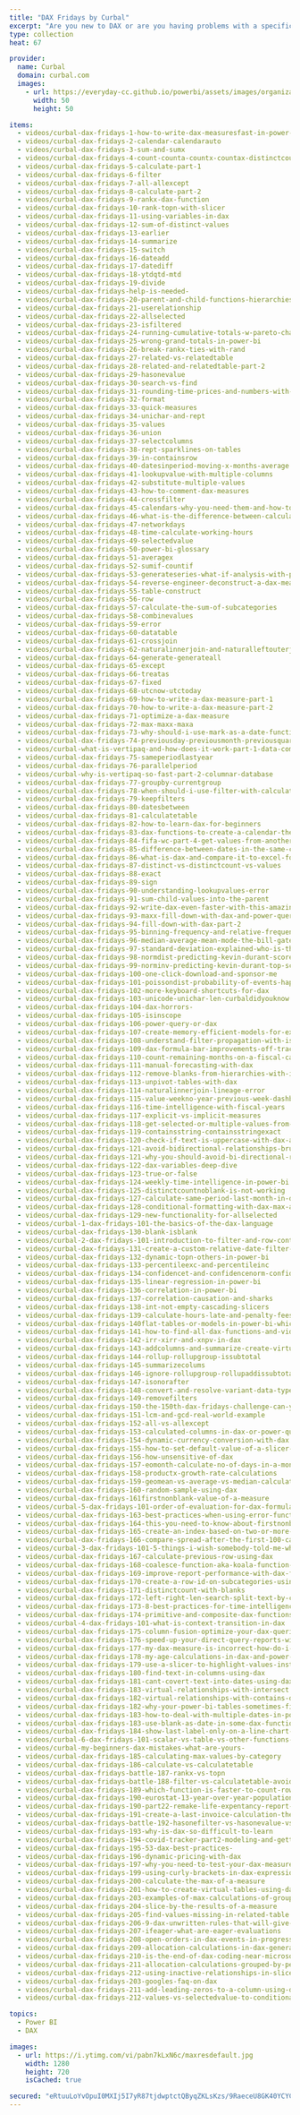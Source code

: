 ```yaml
---
title: "DAX Fridays by Curbal"
excerpt: "Are you new to DAX or are you having problems with a specific DAX function? In this playlist, I cover a new DAX function every friday, so you and I can learn DAX in depth."
type: collection
heat: 67

provider:
  name: Curbal
  domain: curbal.com
  images:
    - url: https://everyday-cc.github.io/powerbi/assets/images/organizations/curbal.com-50x50.jpg
      width: 50
      height: 50

items:
  - videos/curbal-dax-fridays-1-how-to-write-dax-measuresfast-in-power-bi
  - videos/curbal-dax-fridays-2-calendar-calendarauto
  - videos/curbal-dax-fridays-3-sum-and-sumx
  - videos/curbal-dax-fridays-4-count-counta-countx-countax-distinctcount-and-countrows-in-dax
  - videos/curbal-dax-fridays-5-calculate-part-1
  - videos/curbal-dax-fridays-6-filter
  - videos/curbal-dax-fridays-7-all-allexcept
  - videos/curbal-dax-fridays-8-calculate-part-2
  - videos/curbal-dax-fridays-9-rankx-dax-function
  - videos/curbal-dax-fridays-10-rank-topn-with-slicer
  - videos/curbal-dax-fridays-11-using-variables-in-dax
  - videos/curbal-dax-fridays-12-sum-of-distinct-values
  - videos/curbal-dax-fridays-13-earlier
  - videos/curbal-dax-fridays-14-summarize
  - videos/curbal-dax-fridays-15-switch
  - videos/curbal-dax-fridays-16-dateadd
  - videos/curbal-dax-fridays-17-datediff
  - videos/curbal-dax-fridays-18-ytdqtd-mtd
  - videos/curbal-dax-fridays-19-divide
  - videos/curbal-dax-fridays-help-is-needed-
  - videos/curbal-dax-fridays-20-parent-and-child-functions-hierarchies
  - videos/curbal-dax-fridays-21-userelationship
  - videos/curbal-dax-fridays-22-allselected
  - videos/curbal-dax-fridays-23-isfiltered
  - videos/curbal-dax-fridays-24-running-cumulative-totals-w-pareto-chart
  - videos/curbal-dax-fridays-25-wrong-grand-totals-in-power-bi
  - videos/curbal-dax-fridays-26-break-rankx-ties-with-rand
  - videos/curbal-dax-fridays-27-related-vs-relatedtable
  - videos/curbal-dax-fridays-28-related-and-relatedtable-part-2
  - videos/curbal-dax-fridays-29-hasonevalue
  - videos/curbal-dax-fridays-30-search-vs-find
  - videos/curbal-dax-fridays-31-rounding-time-prices-and-numbers-with-dax
  - videos/curbal-dax-fridays-32-format
  - videos/curbal-dax-fridays-33-quick-measures
  - videos/curbal-dax-fridays-34-unichar-and-rept
  - videos/curbal-dax-fridays-35-values
  - videos/curbal-dax-fridays-36-union
  - videos/curbal-dax-fridays-37-selectcolumns
  - videos/curbal-dax-fridays-38-rept-sparklines-on-tables
  - videos/curbal-dax-fridays-39-in-containsrow
  - videos/curbal-dax-fridays-40-datesinperiod-moving-x-months-average
  - videos/curbal-dax-fridays-41-lookupvalue-with-multiple-columns
  - videos/curbal-dax-fridays-42-substitute-multiple-values
  - videos/curbal-dax-fridays-43-how-to-comment-dax-measures
  - videos/curbal-dax-fridays-44-crossfilter
  - videos/curbal-dax-fridays-45-calendars-why-you-need-them-and-how-to-make-them
  - videos/curbal-dax-fridays-46-what-is-the-difference-between-calculated-column-and-measure-in-power-bi
  - videos/curbal-dax-fridays-47-networkdays
  - videos/curbal-dax-fridays-48-time-calculate-working-hours
  - videos/curbal-dax-fridays-49-selectedvalue
  - videos/curbal-dax-fridays-50-power-bi-glossary
  - videos/curbal-dax-fridays-51-averagex
  - videos/curbal-dax-fridays-52-sumif-countif
  - videos/curbal-dax-fridays-53-generateseries-what-if-analysis-with-power-bi
  - videos/curbal-dax-fridays-54-reverse-engineer-deconstruct-a-dax-measure
  - videos/curbal-dax-fridays-55-table-construct
  - videos/curbal-dax-fridays-56-row
  - videos/curbal-dax-fridays-57-calculate-the-sum-of-subcategories
  - videos/curbal-dax-fridays-58-combinevalues
  - videos/curbal-dax-fridays-59-error
  - videos/curbal-dax-fridays-60-datatable
  - videos/curbal-dax-fridays-61-crossjoin
  - videos/curbal-dax-fridays-62-naturalinnerjoin-and-naturalleftouterjoin
  - videos/curbal-dax-fridays-64-generate-generateall
  - videos/curbal-dax-fridays-65-except
  - videos/curbal-dax-fridays-66-treatas
  - videos/curbal-dax-fridays-67-fixed
  - videos/curbal-dax-fridays-68-utcnow-utctoday
  - videos/curbal-dax-fridays-69-how-to-write-a-dax-measure-part-1
  - videos/curbal-dax-fridays-70-how-to-write-a-dax-measure-part-2
  - videos/curbal-dax-fridays-71-optimize-a-dax-measure
  - videos/curbal-dax-fridays-72-max-maxx-maxa
  - videos/curbal-dax-fridays-73-why-should-i-use-mark-as-a-date-function
  - videos/curbal-dax-fridays-74-previousday-previousmonth-previousquarter-previousyear
  - videos/curbal-what-is-vertipaq-and-how-does-it-work-part-1-data-compression
  - videos/curbal-dax-fridays-75-sameperiodlastyear
  - videos/curbal-dax-fridays-76-parallelperiod
  - videos/curbal-why-is-vertipaq-so-fast-part-2-columnar-database
  - videos/curbal-dax-fridays-77-groupby-currentgroup
  - videos/curbal-dax-fridays-78-when-should-i-use-filter-with-calculate
  - videos/curbal-dax-fridays-79-keepfilters
  - videos/curbal-dax-fridays-80-datesbetween
  - videos/curbal-dax-fridays-81-calculatetable
  - videos/curbal-dax-fridays-82-how-to-learn-dax-for-beginners
  - videos/curbal-dax-fridays-83-dax-functions-to-create-a-calendar-the-easy-way-
  - videos/curbal-dax-fridays-84-fifa-wc-part-4-get-values-from-another-table-with-inactive-relationships
  - videos/curbal-dax-fridays-85-difference-between-dates-in-the-same-column
  - videos/curbal-dax-fridays-86-what-is-dax-and-compare-it-to-excel-formulas
  - videos/curbal-dax-fridays-87-distinct-vs-distinctcount-vs-values
  - videos/curbal-dax-fridays-88-exact
  - videos/curbal-dax-fridays-89-sign
  - videos/curbal-dax-fridays-90-understanding-lookupvalues-error
  - videos/curbal-dax-fridays-91-sum-child-values-into-the-parent
  - videos/curbal-dax-fridays-92-write-dax-even-faster-with-this-amazing-keyboard-shortcuts
  - videos/curbal-dax-fridays-93-maxx-fill-down-with-dax-and-power-query
  - videos/curbal-dax-fridays-94-fill-down-with-dax-part-2
  - videos/curbal-dax-fridays-95-binning-frequency-and-relative-frequency-data-profiler
  - videos/curbal-dax-fridays-96-median-average-mean-mode-the-bill-gates-effect
  - videos/curbal-dax-fridays-97-standard-deviation-explained-who-is-the-best-player-lebron-or-durant
  - videos/curbal-dax-fridays-98-normdist-predicting-kevin-durant-scores
  - videos/curbal-dax-fridays-99-norminv-predicting-kevin-durant-top-scores
  - videos/curbal-dax-fridays-100-one-click-download-and-sponsor-me
  - videos/curbal-dax-fridays-101-poissondist-probability-of-events-happening
  - videos/curbal-dax-fridays-102-more-keyboard-shortcuts-for-dax
  - videos/curbal-dax-fridays-103-unicode-unichar-len-curbaldidyouknow
  - videos/curbal-dax-fridays-104-dax-horrors-
  - videos/curbal-dax-fridays-105-isinscope
  - videos/curbal-dax-fridays-106-power-query-or-dax
  - videos/curbal-dax-fridays-107-create-memory-efficient-models-for-excel-or-power-bi
  - videos/curbal-dax-fridays-108-understand-filter-propagation-with-isfiltered-and-iscrossfiltered
  - videos/curbal-dax-fridays-109-dax-formula-bar-improvements-off-track-tip
  - videos/curbal-dax-fridays-110-count-remaining-months-on-a-fiscal-calendar
  - videos/curbal-dax-fridays-111-manual-forecasting-with-dax
  - videos/curbal-dax-fridays-112-remove-blanks-from-hierarchies-with-isinscope
  - videos/curbal-dax-fridays-113-unpivot-tables-with-dax
  - videos/curbal-dax-fridays-114-naturalinnerjoin-lineage-error
  - videos/curbal-dax-fridays-115-value-weekno-year-previous-week-dashboard-on-fiscal-calendar
  - videos/curbal-dax-fridays-116-time-intelligence-with-fiscal-years
  - videos/curbal-dax-fridays-117-explicit-vs-implicit-measures
  - videos/curbal-dax-fridays-118-get-selected-or-multiple-values-from-slicers-using-dax
  - videos/curbal-dax-fridays-119-containsstring-containsstringexact
  - videos/curbal-dax-fridays-120-check-if-text-is-uppercase-with-dax-and-power-query
  - videos/curbal-dax-fridays-121-avoid-bidirectional-relationships-brute-force-method
  - videos/curbal-dax-fridays-121-why-you-should-avoid-bi-directional-relationships
  - videos/curbal-dax-fridays-122-dax-variables-deep-dive
  - videos/curbal-dax-fridays-123-true-or-false
  - videos/curbal-dax-fridays-124-weekly-time-intelligence-in-power-bi
  - videos/curbal-dax-fridays-125-distinctcountnoblank-is-not-working
  - videos/curbal-dax-fridays-127-calculate-same-period-last-month-in-dax
  - videos/curbal-dax-fridays-128-conditional-formatting-with-dax-max-and-min-values-in-power-bi
  - videos/curbal-dax-fridays-129-new-functionality-for-allselected
  - videos/curbal-1-dax-fridays-101-the-basics-of-the-dax-language
  - videos/curbal-dax-fridays-130-blank-isblank
  - videos/curbal-2-dax-fridays-101-introduction-to-filter-and-row-context
  - videos/curbal-dax-fridays-131-create-a-custom-relative-date-filter-in-power-bi
  - videos/curbal-dax-fridays-132-dynamic-topn-others-in-power-bi
  - videos/curbal-dax-fridays-133-percentileexc-and-percentileinc
  - videos/curbal-dax-fridays-134-confidencet-and-confidencenorm-confidence-intervals-with-dax
  - videos/curbal-dax-fridays-135-linear-regression-in-power-bi
  - videos/curbal-dax-fridays-136-correlation-in-power-bi
  - videos/curbal-dax-fridays-137-correlation-causation-and-sharks
  - videos/curbal-dax-fridays-138-int-not-empty-cascading-slicers
  - videos/curbal-dax-fridays-139-calculate-hours-late-and-penalty-fees-with-quotient-mode-and-timevalue
  - videos/curbal-dax-fridays-140flat-tables-or-models-in-power-bi-which-one-should-i-choose-and-why
  - videos/curbal-dax-fridays-141-how-to-find-all-dax-functions-and-videos-quickly
  - videos/curbal-dax-fridays-142-irr-xirr-and-xnpv-in-dax
  - videos/curbal-dax-fridays-143-addcolumns-and-summarize-create-virtual-tables
  - videos/curbal-dax-fridays-144-rollup-rollupgroup-issubtotal
  - videos/curbal-dax-fridays-145-summarizecolums
  - videos/curbal-dax-fridays-146-ignore-rollupgroup-rollupaddissubtotals
  - videos/curbal-dax-fridays-147-isonorafter
  - videos/curbal-dax-fridays-148-convert-and-resolve-variant-data-type-error
  - videos/curbal-dax-fridays-149-removefilters
  - videos/curbal-dax-fridays-150-the-150th-dax-fridays-challenge-can-you-solve-it
  - videos/curbal-dax-fridays-151-lcm-and-gcd-real-world-example
  - videos/curbal-dax-fridays-152-all-vs-allexcept
  - videos/curbal-dax-fridays-153-calculated-columns-in-dax-or-power-query
  - videos/curbal-dax-fridays-154-dynamic-currency-conversion-with-dax
  - videos/curbal-dax-fridays-155-how-to-set-default-value-of-a-slicer-in-power-bi
  - videos/curbal-dax-fridays-156-how-unsensitive-of-dax
  - videos/curbal-dax-fridays-157-eomonth-calculate-no-of-days-in-a-month-with-missing-dates-on-month
  - videos/curbal-dax-fridays-158-productx-growth-rate-calculations
  - videos/curbal-dax-fridays-159-geomean-vs-average-vs-median-calculate-compounded-annual-growth-rate
  - videos/curbal-dax-fridays-160-random-sample-using-dax
  - videos/curbal-dax-fridays-161firstnonblank-value-of-a-measure
  - videos/curbal-5-dax-fridays-101-order-of-evaluation-for-dax-formulas
  - videos/curbal-dax-fridays-163-best-practices-when-using-error-functions-in-dax
  - videos/curbal-dax-fridays-164-this-you-need-to-know-about-firstnonblank-and-firstnonblankvalues
  - videos/curbal-dax-fridays-165-create-an-index-based-on-two-or-more-columns-using-dax
  - videos/curbal-dax-fridays-166-compare-spread-after-the-first-100-cases-recreating-the-financial-times-graph
  - videos/curbal-3-dax-fridays-101-5-things-i-wish-somebody-told-me-when-i-started-learning-dax
  - videos/curbal-dax-fridays-167-calculate-previous-row-using-dax
  - videos/curbal-dax-fridays-168-coalesce-function-aka-koala-function-
  - videos/curbal-dax-fridays-169-improve-report-performance-with-dax-fusion
  - videos/curbal-dax-fridays-170-create-a-row-id-on-subcategories-using-dax
  - videos/curbal-dax-fridays-171-distinctcount-with-blanks
  - videos/curbal-dax-fridays-172-left-right-len-search-split-text-by-character-in-dax
  - videos/curbal-dax-fridays-173-8-best-practices-for-time-intelligence-in-power-bi
  - videos/curbal-dax-fridays-174-primitive-and-composite-dax-functions
  - videos/curbal-4-dax-fridays-101-what-is-context-transition-in-dax
  - videos/curbal-dax-fridays-175-column-fusion-optimize-your-dax-queries
  - videos/curbal-dax-fridays-176-speed-up-your-direct-query-reports-with-a-single-click-kindof
  - videos/curbal-dax-fridays-177-my-dax-measure-is-incorrect-how-do-i-troubleshoot-it
  - videos/curbal-dax-fridays-178-my-age-calculations-in-dax-and-power-query-are-wrong-how-do-i-do-it
  - videos/curbal-dax-fridays-179-use-a-slicer-to-highlight-values-instead-of-filter-them-in-power-bi-
  - videos/curbal-dax-fridays-180-find-text-in-columns-using-dax
  - videos/curbal-dax-fridays-181-cant-covert-text-into-dates-using-dax-here-is-why
  - videos/curbal-dax-fridays-183-virtual-relationships-with-intersect
  - videos/curbal-dax-fridays-182-virtual-relationships-with-contains-dax-function
  - videos/curbal-dax-fridays-182-why-your-power-bi-tables-sometimes-filter-sometimes-dont
  - videos/curbal-dax-fridays-183-how-to-deal-with-multiple-dates-in-power-bi
  - videos/curbal-dax-fridays-183-use-blank-as-date-in-some-dax-functions
  - videos/curbal-dax-fridays-184-show-last-label-only-on-a-line-chart-in-power-bi
  - videos/curbal-6-dax-fridays-101-scalar-vs-table-vs-other-functions-explaining-common-dax-errors
  - videos/curbal-my-beginners-dax-mistakes-what-are-yours-
  - videos/curbal-dax-fridays-185-calculating-max-values-by-category
  - videos/curbal-dax-fridays-186-calculate-vs-calculatetable
  - videos/curbal-dax-fridays-battle-187-rankx-vs-topn
  - videos/curbal-dax-fridays-battle-188-filter-vs-calculatetable-avoid-using-filter-as-a-filter-argument
  - videos/curbal-dax-fridays-189-which-function-is-faster-to-count-rows-count-or-countrows
  - videos/curbal-dax-fridays-190-eurostat-13-year-over-year-population-change-in-europe-with-eurostat-api
  - videos/curbal-dax-fridays-190-part22-remake-life-expentancy-report-highlight-and-filter-data-in-power-bi
  - videos/curbal-dax-fridays-191-create-a-last-invoice-calculation-the-process-calculation-and-troubleshooting
  - videos/curbal-dax-fridays-battle-192-hasonefilter-vs-hasonevalue-vs-isfiltered-vs-iscrossfiltered
  - videos/curbal-dax-fridays-193-why-is-dax-so-difficult-to-learn
  - videos/curbal-dax-fridays-194-covid-tracker-part2-modeling-and-getting-the-last-value-of-an-accumulated-list
  - videos/curbal-dax-fridays-195-53-dax-best-practices-
  - videos/curbal-dax-fridays-196-dynamic-pricing-with-dax
  - videos/curbal-dax-fridays-197-why-you-need-to-test-your-dax-measures-in-different-contexts
  - videos/curbal-dax-fridays-199-using-curly-brackets-in-dax-expressions
  - videos/curbal-dax-fridays-200-calculate-the-max-of-a-measure
  - videos/curbal-dax-fridays-201-how-to-create-virtual-tables-using-dax
  - videos/curbal-dax-fridays-203-examples-of-max-calculations-of-groups-and-subgroups
  - videos/curbal-dax-fridays-204-slice-by-the-results-of-a-measure
  - videos/curbal-dax-fridays-205-find-values-missing-in-related-table
  - videos/curbal-dax-fridays-206-9-dax-unwritten-rules-that-will-give-you-away-as-a-beginner-
  - videos/curbal-dax-fridays-207-ifeager-what-are-eager-evaluations
  - videos/curbal-dax-fridays-208-open-orders-in-dax-events-in-progress-time-intelligence
  - videos/curbal-dax-fridays-209-allocation-calculations-in-dax-generate
  - videos/curbal-dax-fridays-210-is-the-end-of-dax-coding-near-microsoft-build-announcements-for-power-bi
  - videos/curbal-dax-fridays-211-allocation-calculations-grouped-by-period-groupby-currentgroup
  - videos/curbal-dax-fridays-212-using-inactive-relationships-in-slicers-userelationship
  - videos/curbal-dax-fridays-203-googles-faq-on-dax
  - videos/curbal-dax-fridays-211-add-leading-zeros-to-a-column-using-dax
  - videos/curbal-dax-fridays-212-values-vs-selectedvalue-to-conditional-format-a-line-chart

topics:
  - Power BI
  - DAX

images:
  - url: https://i.ytimg.com/vi/pabn7kLxN6c/maxresdefault.jpg
    width: 1280
    height: 720
    isCached: true

secured: "eRtuuLoYvOpuI0MXIj5I7yR87tjdwptctQByqZKLsKzs/9RaeceU8GK40YCYCmiYlKEZPYB22lCOv0MITSITjnmK1ISRTmYC4rhy9jxoF6L9IZ3HR8FBuCw5o+mK560T5lAQDmV5No2DauSn5ndHxaShH1uYjC2hAQcZi/umT9ZbQ/R4CA29mI1tzCfFAwb1PttN5/lt7gFfdXChzq4MPE7/a+ttwXPZuXkaafRZdnBBee5sFCDDNwtv0NNZxJToTeDSAvn93PYV7QHMUgD+qpwsGdMB5+/rZ+KDNqAXZ5xvo0GueW77XrN+8Zq7SQyUUERlGWxntinvaMVkbG2Q8cm++hy5jZ9kEotcaqk9Z6A=;ymDxIv0O0hOY1JjHjoouWQ=="
---
```


